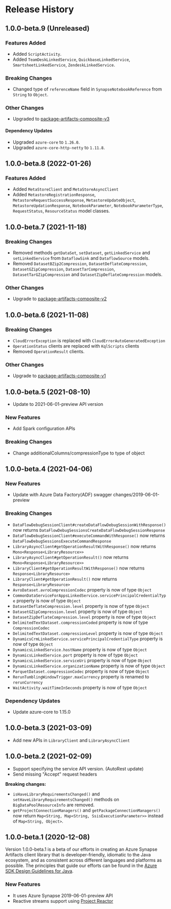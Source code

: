 # Release History

## 1.0.0-beta.9 (Unreleased)

### Features Added

- Added `ScriptActivity`.
- Added `TeamDeskLinkedService`, `QuickbaseLinkedService`, `SmartsheetLinkedService`, `ZendeskLinkedService`.

### Breaking Changes

- Changed type of `referenceName` field in `SynapseNotebookReference` from `String` to `Object`.

### Other Changes

- Upgraded to [package-artifacts-composite-v3](https://github.com/Azure/azure-rest-api-specs/blob/f2fb403f64e0fcb1a799c60daf980f0cde495f8f/specification/synapse/data-plane/readme.md#tag-package-artifacts-composite-v3)

#### Dependency Updates

- Upgraded `azure-core` to `1.26.0`.
- Upgraded `azure-core-http-netty` to `1.11.8`.

## 1.0.0-beta.8 (2022-01-26)

### Features Added

- Added `MetaStoreClient` and `MetaStoreAsyncClient`
- Added `MetastoreRegistrationResponse`, `MetastoreRequestSuccessResponse`, `MetastoreUpdateObject`, `MetastoreUpdationResponse`, `NotebookParameter`, `NotebookParameterType`, `RequestStatus`, `ResourceStatus` model classes.

## 1.0.0-beta.7 (2021-11-18)

### Breaking Changes
- Removed methods `getDataSet`, `setDataset`, `getLinkedService` and `setLinkedService` from `DataflowSink` and `DataflowSource` models.
- Removed `DatasetBZip2Compression`, `DatasetDeflateCompression`, `DatasetGZipCompression`, `DatasetTarCompression`, `DatasetTarGZipCompression` and `DatasetZipDeflateCompression` models.

### Other Changes
- Upgrade to [package-artifacts-composite-v2](https://github.com/Azure/azure-rest-api-specs/blob/9ab141452538ce5cf1427300d3c181923a8a8765/specification/synapse/data-plane/readme.md#tag-package-artifacts-composite-v2)

## 1.0.0-beta.6 (2021-11-08)

### Breaking Changes
- `CloudErrorException` is replaced with `CloudErrorAutoGeneratedException`
- `OperationStatus` clients are replaced with `KqlScripts` clients
- Removed `OperationResult` clients.

### Other Changes
- Upgrade to [package-artifacts-composite-v1](https://github.com/Azure/azure-rest-api-specs/blob/bee724836ffdeb5458274037dc75f4d43576b5e3/specification/synapse/data-plane/readme.md#tag-package-artifacts-composite-v1)

## 1.0.0-beta.5 (2021-08-10)
- Update to 2021-06-01-preview API version

### New Features
- Add Spark configuration APIs

### Breaking Changes
- Change additionalColumns/compressionType to type of object

## 1.0.0-beta.4 (2021-04-06)

### New Features
- Update with Azure Data Factory(ADF) swagger changes/2019-06-01-preview

### Breaking Changes
- `DataFlowDebugSessionClient#createDataFlowDebugSessionWithResponse()` now returns `DataFlowDebugSessionsCreateDataFlowDebugSessionResponse`
- `DataFlowDebugSessionClient#executeCommandWithResponse()` now returns `DataFlowDebugSessionsExecuteCommandResponse`
- `LibraryAsyncClient#getOperationResultWithResponse()` now returns `Mono<Response<LibraryResource>>`
- `LibraryAsyncClient#getOperationResult()` now returns `Mono<Response<LibraryResource>>`
- `LibraryClient#getOperationResultWithResponse()` now returns `Response<LibraryResource>`
- `LibraryClient#getOperationResult()` now returns `Response<LibraryResource>`
- `AvroDataset.avroCompressionCodec` property is now of type `Object`
- `CommonDataServiceForAppsLinkedService.servicePrincipalCredentialType` property is now of type `Object`
- `DatasetDeflateCompression.level` property is now of type `Object`
- `DatasetGZipCompression.level` property is now of type `Object`
- `DatasetZipDeflateCompression.level` property is now of type `Object`
- `DelimitedTextDataset.compressionCoded` property is now of type `CompressionCodec`
- `DelimitedTextDataset.compressionLevel` property is now of type `Object`
- `DynamicsCrmLinkedService.servicePrincipalCredentialType` property is now of type `Object`
- `DynamicsLinkedService.hostName` property is now of type `Object`
- `DynamicsLinkedService.port` property is now of type `Object`
- `DynamicsLinkedService.serviceUri` property is now of type `Object`
- `DynamicsLinkedService.organizationName` property is now of type `Object`
- `ParquetDataset.compressionCodec` property is now of type `Object`
- `RerunTumblingWindowTrigger.maxCurrency` property is renamed to `rerunCurrency`
- `WaitActivity.waitTimeInSeconds` property is now of type `Object`

### Dependency Updates
- Update azure-core to 1.15.0

## 1.0.0-beta.3 (2021-03-09)

- Add new APIs in `LibraryClient` and `LibraryAsyncClient`

## 1.0.0-beta.2 (2021-02-09)

- Support specifying the service API version. (AutoRest update)
- Send missing "Accept" request headers

**Breaking changes:**

- `isHaveLibraryRequirementsChanged()` and `setHaveLibraryRequirementsChanged()` methods on `BigDataPoolResourceInfo` are removed.
- `getProjectConnectionManagers()` and `getPackageConnectionManagers()` now return `Map<String, Map<String, SsisExecutionParameter>>` instead of `Map<String, Object>`.

## 1.0.0-beta.1 (2020-12-08)

Version 1.0.0-beta.1 is a beta of our efforts in creating an Azure Synapse Artifacts client library that is developer-friendly, idiomatic to
the Java ecosystem, and as consistent across different languages and platforms as possible. The principles that guide
our efforts can be found in the
[Azure SDK Design Guidelines for Java](https://azure.github.io/azure-sdk/java_introduction.html).

### New Features

- It uses Azure Synapse 2019-06-01-preview API
- Reactive streams support using [Project Reactor](https://projectreactor.io/)
